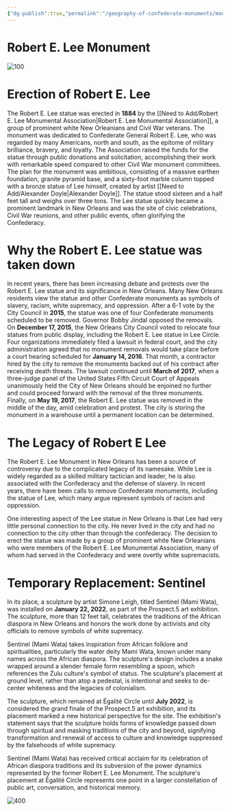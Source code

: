 ```yaml
---
{"dg-publish":true,"permalink":"/geography-of-confederate-monuments/monuments/robert-e-lee-monument/"}
---
```


# Robert E. Lee Monument
![100](https://upload.wikimedia.org/wikipedia/commons/e/e6/Robert_E_Lee_Monument_at_Lee_Circle._New_Orleans_Louisiana.jpg)

# Erection of Robert E. Lee

The Robert E. Lee statue was erected in **1884** by the [[Need to Add/Robert E. Lee Monumental Association\|Robert E. Lee Monumental Association]], a group of prominent white New Orleanians and Civil War veterans. The monument was dedicated to Confederate General Robert E. Lee, who was regarded by many Americans, north and south, as the epitome of military brilliance, bravery, and loyalty. The Association raised the funds for the statue through public donations and solicitation, accomplishing their work with remarkable speed compared to other Civil War monument committees. The plan for the monument was ambitious, consisting of a massive earthen foundation, granite pyramid base, and a sixty-foot marble column topped with a bronze statue of Lee himself, created by artist [[Need to Add/Alexander Doyle\|Alexander Doyle]]. The statue stood sixteen and a half feet tall and weighs over three tons. The Lee statue quickly became a prominent landmark in New Orleans and was the site of civic celebrations, Civil War reunions, and other public events, often glorifying the Confederacy. 

# Why the Robert E. Lee statue was taken down

In recent years, there has been increasing debate and protests over the Robert E. Lee statue and its significance in New Orleans. Many New Orleans residents view the statue and other Confederate monuments as symbols of slavery, racism, white supremacy, and oppression. After a 6-1 vote by the City Council in **2015**, the statue was one of four Confederate monuments scheduled to be removed. Governor Bobby Jindal opposed the removals. On **December 17, 2015**, the New Orleans City Council voted to relocate four statues from public display, including the Robert E. Lee statue in Lee Circle. Four organizations immediately filed a lawsuit in federal court, and the city administration agreed that no monument removals would take place before a court hearing scheduled for **January 14, 2016**. That month, a contractor hired by the city to remove the monuments backed out of his contract after receiving death threats. The lawsuit continued until **March of 2017**, when a three-judge panel of the United States Fifth Circuit Court of Appeals unanimously held the City of New Orleans should be enjoined no further and could proceed forward with the removal of the three monuments. Finally, on **May 19, 2017**, the Robert E. Lee statue was removed in the middle of the day, amid celebration and protest. The city is storing the monument in a warehouse until a permanent location can be determined.

# The Legacy of Robert E Lee

The Robert E. Lee Monument in New Orleans has been a source of controversy due to the complicated legacy of its namesake. While Lee is widely regarded as a skilled military tactician and leader, he is also associated with the Confederacy and the defense of slavery. In recent years, there have been calls to remove Confederate monuments, including the statue of Lee, which many argue represent symbols of racism and oppression.

One interesting aspect of the Lee statue in New Orleans is that Lee had very little personal connection to the city. He never lived in the city and had no connection to the city other than through the confederacy. The decision to erect the statue was made by a group of prominent white New Orleanians who were members of the Robert E. Lee Monumental Association, many of whom had served in the Confederacy and were overtly white supremacists.

# Temporary Replacement: Sentinel

In its place, a sculpture by artist Simone Leigh, titled Sentinel (Mami Wata), was installed on **January 22, 2022**, as part of the Prospect.5 art exhibition. The sculpture, more than 12 feet tall, celebrates the traditions of the African diaspora in New Orleans and honors the work done by activists and city officials to remove symbols of white supremacy.

Sentinel (Mami Wata) takes inspiration from African folklore and spiritualities, particularly the water deity Mami Wata, known under many names across the African diaspora. The sculpture's design includes a snake wrapped around a slender female form resembling a spoon, which references the Zulu culture's symbol of status. The sculpture's placement at ground level, rather than atop a pedestal, is intentional and seeks to de-center whiteness and the legacies of colonialism.

The sculpture, which remained at Égalité Circle until **July 2022**, is considered the grand finale of the Prospect.5 art exhibition, and its placement marked a new historical perspective for the site. The exhibition's statement says that the sculpture holds forms of knowledge passed down through spiritual and masking traditions of the city and beyond, signifying transformation and renewal of access to culture and knowledge suppressed by the falsehoods of white supremacy.

Sentinel (Mami Wata) has received critical acclaim for its celebration of African diaspora traditions and its subversion of the power dynamics represented by the former Robert E. Lee Monument. The sculpture's placement at Égalité Circle represents one point in a larger constellation of public art, conversation, and historical memory.

![400](https://www.artnews.com/wp-content/uploads/2022/01/108A2229.jpg)